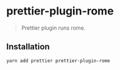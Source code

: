 # prettier-plugin-rome

> Prettier plugin runs rome.

## Installation

```bash
yarn add prettier prettier-plugin-rome
```
